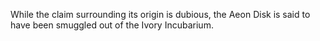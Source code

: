 While the claim surrounding its origin is dubious, the  Aeon Disk is said to have been smuggled out of the Ivory Incubarium.